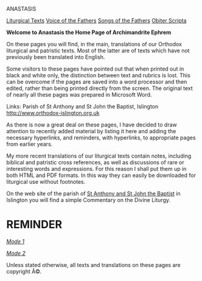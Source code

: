 <span class="masthead">ANASTASIS</span>

[<span class="style1">Liturgical Texts</span>](liturgic.md) [<span class="style1">Voice of the Fathers</span>](voiceof.md) [<span class="style1">Songs of the Fathers</span>](songsof.md) [Obiter Scripta](obiter_scripta.md)

****Welcome to Anastasis the Home Page of Archimandrite Ephrem****

On these pages you will find, in the main, translations of our Orthodox liturgical and patristic texts. Most of the latter are of texts which have not previously been translated into English.

Some visitors to these pages have pointed out that when printed out in black and white only, the distinction between text and rubrics is lost. This can be overcome if the pages are saved into a word processor and then edited, rather than being printed directly from the screen. The original text of nearly all these pages was prepared in Microsoft Word.

<span class="style6">Links:</span> <span class="style6">Parish of St Anthony and St John the Baptist, Islington</span> <http://www.orthodox-islington.org.uk>

<span class="style2">As there is now a great deal on these pages, I have decide</span>d to draw attention to recently added material by listing it here and adding the necessary hyperlinks, and reminders, with hyperlinks, to appropriate pages from earlier years.

My more recent translations of our liturgical texts contain notes, including biblical and patristic cross references, as well as discussions of rare or interesting words and expressions. For this reason I shall put them up in both HTML and PDF formats. In this way they can easily be downloaded for liturgical use without footnotes.

On the web site of the parish of [St Anthony and St John the Baptist](http://www.orthodox-islington.org.uk/index.htm) in Islington you will find a simple Commentary on the Divine Liturgy.

REMINDER
========

*[*Mode 1*](tone1.md)*

*[Mode 2](tone2.md)*

Unless stated otherwise, all texts and translations on these pages are copyright Â©.
